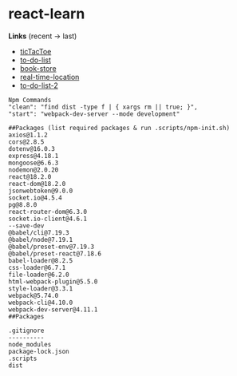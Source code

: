 # react-learn

**Links** (recent -> last)

- [ticTacToe](https://reactjs.org/tutorial/tutorial.html)
- [to-do-list](https://developer.mozilla.org/en-US/docs/Learn/Tools_and_testing/Client-side_JavaScript_frameworks/React_todo_list_beginning)
- [book-store](https://blog.logrocket.com/mern-stack-tutorial)
- [real-time-location](https://blog.logrocket.com/building-real-time-location-app-node-js-socket-io/)
- [to-do-list-2](https://novu.co/blog/building-the-most-practical-todolist-with-react-and-websockets/)

```
Npm Commands
"clean": "find dist -type f | { xargs rm || true; }",
"start": "webpack-dev-server --mode development"
```

```
##Packages (list required packages & run .scripts/npm-init.sh)
axios@1.1.2
cors@2.8.5
dotenv@16.0.3
express@4.18.1
mongoose@6.6.3
nodemon@2.0.20
react@18.2.0
react-dom@18.2.0
jsonwebtoken@9.0.0
socket.io@4.5.4
pg@8.8.0
react-router-dom@6.3.0
socket.io-client@4.6.1
--save-dev
@babel/cli@7.19.3
@babel/node@7.19.1
@babel/preset-env@7.19.3
@babel/preset-react@7.18.6
babel-loader@8.2.5
css-loader@6.7.1
file-loader@6.2.0
html-webpack-plugin@5.5.0
style-loader@3.3.1
webpack@5.74.0
webpack-cli@4.10.0
webpack-dev-server@4.11.1
##Packages
```

```
.gitignore
----------
node_modules
package-lock.json
.scripts
dist
```
